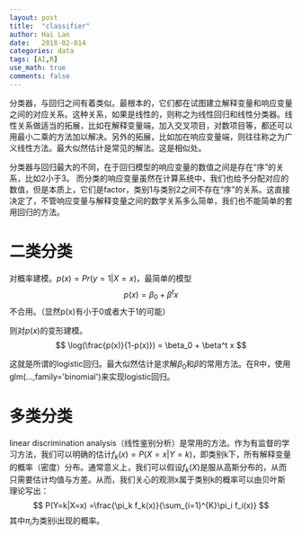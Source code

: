 ```yaml
---
layout: post
title:  "classifier"
author: Hai Lan
date:   2018-02-014
categories: data
tags: [AI,R]
use_math: true
comments: false
---
```


分类器，与回归之间有着类似。最根本的，它们都在试图建立解释变量和响应变量之间的对应关系。这种关系，如果是线性的，则称之为线性回归和线性分类器。线性关系做适当的拓展，比如在解释变量端，加入交叉项目，对数项目等，都还可以用最小二乘的方法加以解决。另外的拓展，比如加在响应变量端，则往往称之为广义线性方法。最大似然估计是常见的解法。这是相似处。

分类器与回归最大的不同，在于回归模型的响应变量的数值之间是存在“序”的关系，比如2小于3。 而分类的响应变量虽然在计算系统中，我们也给予分配对应的数值，但是本质上，它们是factor，类别1与类别2之间不存在“序”的关系。这直接决定了，不管响应变量与解释变量之间的数学关系多么简单，我们也不能简单的套用回归的方法。

# 二类分类

对概率建模。$p(x)=Pr(y=1|X=x)$，最简单的模型
$$
p(x)=\beta_0+\beta^t x
$$
不合用。（显然p(x)有小于0或者大于1的可能）

则对$p(x)$的变形建模。
$$
\log(\frac{p(x)}{1-p(x)}) = \beta_0 + \beta^t x
$$

这就是所谓的logistic回归。最大似然估计是求解$\beta_0$和$\beta$的常用方法。在R中，使用glm(...,family='binomial')来实现logistic回归。

# 多类分类
linear discrimination analysis（线性鉴别分析）是常用的方法。作为有监督的学习方法，我们可以明确的估计$f_k(x)=P(X=x|Y=k)$，即类别k下，所有解释变量的概率（密度）分布。通常意义上，我们可以假设$f_k(X)$是服从高斯分布的，从而只需要估计均值与方差。从而，我们关心的观测x属于类别k的概率可以由贝叶斯理论写出：
$$
P(Y=k|X=x) =\frac{\pi_k f_k(x)}{\sum_{i=1}^{K}\pi_i f_i(x)}
$$
其中$\pi_i$为类别i出现的概率。
